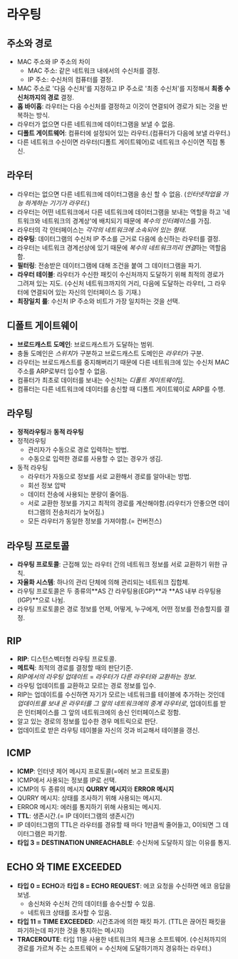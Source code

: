 # 라우팅
## 주소와 경로
- MAC 주소와 IP 주소의 차이
    - MAC 주소: 같은 네트워크 내에서의 수신처를 결정.
    - IP 주소: 수신처의 컴퓨터를 결정.
- MAC 주소로 '다음 수신처'를 지정하고 IP 주소로 '최종 수신처'를 지정해서 **최종 수신처까지의 경로** 결정.
- **홉 바이홉**: 라우터는 다음 수신처를 결정하고 이것이 연결되어 경로가 되는 것을 반복하는 방식.
- 라우터가 없으면 다른 네트워크에 데이터그램을 보낼 수 없음.
- **디폴트 게이트웨어**: 컴퓨터에 설정되어 있는 라우터.(컴퓨터가 다음에 보낼 라우터.)
- 다른 네트워크 수신이면 라우터(디폴트 게이트웨어)로 네트워크 수신이면 직접 통신.

## 라우터
- 라우터는 없으면 다른 네트워크에 데이터그램을 송신 할 수 없음.
(*인터넷작업을 가능 하게하는 기기가 라우터.*)
- 라우터는 어떤 네트워크에서 다른 네트워크에 데이터그램을 보내는 역할을 하고 '네트워크와 네트워크의 경계상'에 배치되기 때문에 *복수의 인터페이스*를 가짐.
- 라우터의 각 인터페이스는 *각각의 네트워크에 소속되어 있는 형태*. 
- **라우팅**: 데이터그램의 수신처 IP 주소를 근거로 다음에 송신하는 라우터를 결정.
- 라우터는 네트워크 경계선상에 있기 때문에 *복수의 네트워크끼리 연결*하는 역할음 함.
- **필터링**: 전송받은 데이터그램에 대해 조건을 붙여 그 데이터그램을 파기.
- **라우터 테이블**: 라우터가 수신한 패킷이 수신처까지 도달하기 위해 최적의 경로가 그려져 있는 지도.
(수신처 네트워크까지의 거리, 다음에 도달하는 라우터, 그 라우터에 연결되어 있는 자신의 인터페이스 등 기재.)
- **최장일치 룰**: 수신처 IP 주소와 비트가 가장 일치하는 것을 선택.

## 디폴트 게이트웨이
- **브로드캐스트 도메인**: 브로드캐스트가 도달하는 범위.
- 충돌 도메인은 *스위치*가 구분하고 브로드캐스트 도메인은 *라우터*가 구분.
- 라우터는 브로드캐스트를 중지해버리기 때문에 다른 네트워크에 있는 수신처 MAC 주소를 ARP로부터 입수할 수 없음.
- 컴퓨터가 최초로 데이터를 보내는 수신처는  *디폴트 게이트웨이*임.
- 컴퓨터는 다른 네트워크에 데이터를 송신할 때 디폴트 게이트웨이로 ARP를 수행.

## 라우팅
- **정적라우팅**과 **동적 라우팅**
- 정적라우팅
    - 관리자가 수동으로 경로 입력하는 방법.
    - 수동으로 입력한 경로를 사용할 수 없는 경우가 생김.
- 동적 라우팅
    - 라우터가 자동으로 정보를 서로 교환해서 경로를 알아내는 방법.
    - 회선 정보 압박
    - 데이터 전송에 사용되는 분량이 줄어듬.
    - 서로 교환한 정보를 가지고 최적의 경로를 계산해야함.(라우터가 안좋으면 데이터그램의 전송처리가 늦어짐.)
    - 모든 라우터가 동일한 정보를 가져야함.(= 컨버전스)

## 라우팅 프로토콜
- **라우팅 프로토콜**: 근접해 있는 라우터 간의 네트워크 정보를 서로 교환하기 위한 규칙.
- **자율화 시스템**: 하나의 관리 단체에 의해 관리되는 네트워크 집합체.
- 라우팅 프로토콜은 두 종류의**AS 간 라우팅용(EGP)**과 **AS 내부 라우팅용(IGP)**으로 나뉨.
- 라우팅 프로토콜은 경로 정보를 언제, 어떻게, 누구에게, 어떤 정보를 전송할지를 결정.

## RIP
- **RIP**: 디스턴스벡터형 라우팅 프로토콜.
- **메트릭**: 최적의 경로를 결정할 때의 판단기준.
- *RIP에서의 라우팅 업데이트* = *라우터가 다른 라우터와 교환하는 정보*.
- 라우팅 업데이트를 교환하고 모르는 경로 정보를 입수.
- RIP는 업데이트를 수신하면 자기가 모르는 네트워크를 테이블에 추가하는 것인데 *업데이트를 보내 온 라우터를 그 앞의 네트워크에의 중계 라우터로*, 업데이트를 받은 인터페이스를 그 앞의 네트워크에의 송신 인터페이스로 정함.
- 알고 있는 경로의 정보를 입수한 경우 메트릭으로 판단.
- 업데이트로 받은 라우팅 테이블을 자신의 것과 비교해서 테이블을 갱신.

## ICMP
- **ICMP**: 인터넷 제어 메시지 프로토콜(=에러 보고 프로토콜)
- ICMP에서 사용되는 정보를 IP로 선택.
- ICMP의 두 종류의 메시지 **QURRY 메시지**와 **ERROR 메시지**
- QURRY 메시지: 상태를 조사하기 위해 사용되는 메시지.
- ERROR 메시지: 에러를 통지하기 위해 사용되는 메시지.
- **TTL**: 생존시간.(= IP 데이터그램의 생존시간)
- IP 데이터그램의 TTL은 라우터를 경유할 때 마다 1만큼씩 줄어들고, 0이되면 그 데이터그램은 파기함.
- **타입 3 = DESTINATION UNREACHABLE**: 수신처에 도달하지 않는 이유를 통지. 

## ECHO 와 TIME EXCEEDED
- **타입 0 = ECHO**과 **타입 8 = ECHO REQUEST**: 에코 요청을 수신하면 에코 응답을 보냄.
    - 송신처와 수신처 간의 데이터를 송수신할 수 있음.
    - 네트워크 상태를 조사할 수 있음.
- **타입 11 = TIME EXCEEDED**: 시간초과에 의한 패킷 파기.
(TTL은 끊어진 패킷을 파기하는데 파기한 것을 통지하는 메시지)
- **TRACEROUTE**: 타입 11을 사용한 네트워크의 체크용 소프트웨어.
(수신처까지의 경로를 가르쳐 주는 소프트웨어 = 수신처에 도달하기까지 경유하는 라우터.)